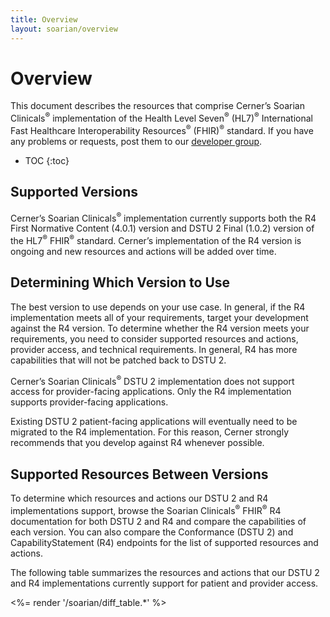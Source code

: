 ```yaml
---
title: Overview
layout: soarian/overview
---
```

# Overview

This document describes the resources that comprise Cerner’s Soarian Clinicals<sup>®</sup> implementation of the Health Level Seven<sup>®</sup> (HL7)<sup>®</sup> International Fast Healthcare Interoperability Resources<sup>®</sup> (FHIR)<sup>®</sup> standard. If you have any problems or requests, post them to our [developer group](https://groups.google.com/forum/#!forum/cerner-fhir-developers).

* TOC
{:toc}

## Supported Versions

Cerner’s Soarian Clinicals<sup>®</sup> implementation currently supports both the R4 First Normative Content (4.0.1) version and DSTU 2 Final (1.0.2) version of the HL7<sup>®</sup> FHIR<sup>®</sup> standard. Cerner’s implementation of the R4 version is ongoing and new resources and actions will be added over time.

## Determining Which Version to Use

The best version to use depends on your use case. In general, if the R4 implementation meets all of your requirements, target your development against the R4 version. To determine whether the R4 version meets your requirements, you need to consider supported resources and actions, provider access, and technical requirements. In general, R4 has more capabilities that will not be patched back to DSTU 2.

Cerner’s Soarian Clinicals<sup>®</sup> DSTU 2 implementation does not support access for provider-facing applications. Only the R4 implementation supports provider-facing applications.

Existing DSTU 2 patient-facing applications will eventually need to be migrated to the R4 implementation. For this reason, Cerner strongly recommends that you develop against R4 whenever possible.

## Supported Resources Between Versions

To determine which resources and actions our DSTU 2 and R4 implementations support, browse the Soarian Clinicals<sup>®</sup> FHIR<sup>®</sup> R4 documentation for both DSTU 2 and R4 and compare the capabilities of each version. You can also compare the Conformance (DSTU 2) and CapabilityStatement (R4) endpoints for the list of supported resources and actions.

The following table summarizes the resources and actions that our DSTU 2 and R4 implementations currently support for patient and provider access.

<%= render '/soarian/diff_table.*' %>
